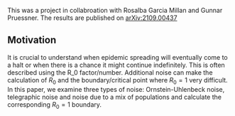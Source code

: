 This was a project in collabroation with Rosalba Garcia Millan and Gunnar Pruessner. The results are published on [arXiv:2109.00437](https://arxiv.org/abs/2109.00437)

<script src="https://cdn.mathjax.org/mathjax/latest/MathJax.js?config=TeX-AMS-MML_HTMLorMML" type="text/javascript"> 
</script>
## Motivation

It is crucial to understand when epidemic spreading will eventually come to a halt or when there is a chance it might continue indefinitely. This is often described using the R_0 factor/number. Additional noise can make the calculation of $R_0$ and the boundary/critical point where $R_0=1$ very difficult. In this paper, we examine three types of noise: Ornstein-Uhlenbeck noise, telegraphic noise and noise due to a mix of populations and calculate the corresponding $R_0=1$ boundary. 
